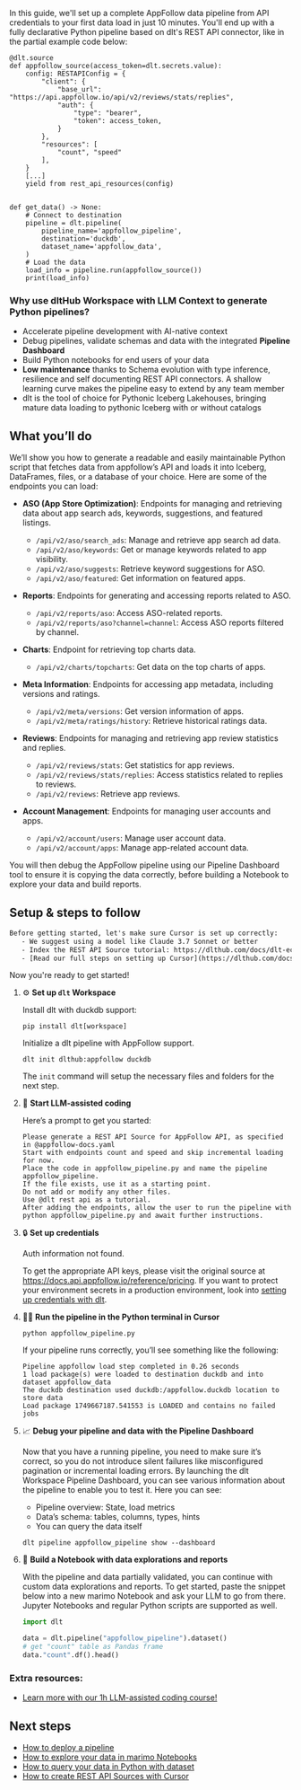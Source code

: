 In this guide, we'll set up a complete AppFollow data pipeline from API credentials to your first data load in just 10 minutes. You'll end up with a fully declarative Python pipeline based on dlt's REST API connector, like in the partial example code below:

```python-outcome
@dlt.source
def appfollow_source(access_token=dlt.secrets.value):
    config: RESTAPIConfig = {
        "client": {
            "base_url": "https://api.appfollow.io/api/v2/reviews/stats/replies",
            "auth": {
                "type": "bearer",
                "token": access_token,
            }
        },
        "resources": [
            "count", "speed"
        ],
    }
    [...]
    yield from rest_api_resources(config)


def get_data() -> None:
    # Connect to destination
    pipeline = dlt.pipeline(
        pipeline_name='appfollow_pipeline',
        destination='duckdb',
        dataset_name='appfollow_data', 
    )
    # Load the data
    load_info = pipeline.run(appfollow_source())
    print(load_info) 
```

### Why use dltHub Workspace with LLM Context to generate Python pipelines?

- Accelerate pipeline development with AI-native context
- Debug pipelines, validate schemas and data with the integrated **Pipeline Dashboard**
- Build Python notebooks for end users of your data
- **Low maintenance** thanks to Schema evolution with type inference, resilience and self documenting REST API connectors. A shallow learning curve makes the pipeline easy to extend by any team member
- dlt is the tool of choice for Pythonic Iceberg Lakehouses, bringing mature data loading to pythonic Iceberg with or without catalogs

## What you’ll do

We’ll show you how to generate a readable and easily maintainable Python script that fetches data from appfollow’s API and loads it into Iceberg, DataFrames, files, or a database of your choice. Here are some of the endpoints you can load:

- **ASO (App Store Optimization)**: Endpoints for managing and retrieving data about app search ads, keywords, suggestions, and featured listings.
  - `/api/v2/aso/search_ads`: Manage and retrieve app search ad data.
  - `/api/v2/aso/keywords`: Get or manage keywords related to app visibility.
  - `/api/v2/aso/suggests`: Retrieve keyword suggestions for ASO.
  - `/api/v2/aso/featured`: Get information on featured apps.

- **Reports**: Endpoints for generating and accessing reports related to ASO.
  - `/api/v2/reports/aso`: Access ASO-related reports.
  - `/api/v2/reports/aso?channel=channel`: Access ASO reports filtered by channel.

- **Charts**: Endpoint for retrieving top charts data.
  - `/api/v2/charts/topcharts`: Get data on the top charts of apps.

- **Meta Information**: Endpoints for accessing app metadata, including versions and ratings.
  - `/api/v2/meta/versions`: Get version information of apps.
  - `/api/v2/meta/ratings/history`: Retrieve historical ratings data.

- **Reviews**: Endpoints for managing and retrieving app review statistics and replies.
  - `/api/v2/reviews/stats`: Get statistics for app reviews.
  - `/api/v2/reviews/stats/replies`: Access statistics related to replies to reviews.
  - `/api/v2/reviews`: Retrieve app reviews.

- **Account Management**: Endpoints for managing user accounts and apps.
  - `/api/v2/account/users`: Manage user account data.
  - `/api/v2/account/apps`: Manage app-related account data.

You will then debug the AppFollow pipeline using our Pipeline Dashboard tool to ensure it is copying the data correctly, before building a Notebook to explore your data and build reports.

## Setup & steps to follow

```default
Before getting started, let's make sure Cursor is set up correctly:
   - We suggest using a model like Claude 3.7 Sonnet or better
   - Index the REST API Source tutorial: https://dlthub.com/docs/dlt-ecosystem/verified-sources/rest_api/ and add it to context as **@dlt rest api**
   - [Read our full steps on setting up Cursor](https://dlthub.com/docs/dlt-ecosystem/llm-tooling/cursor-restapi#23-configuring-cursor-with-documentation)
```

Now you're ready to get started!

1. ⚙️ **Set up `dlt` Workspace**
    
    Install dlt with duckdb support:
    ```shell
    pip install dlt[workspace]
    ```

    Initialize a dlt pipeline with AppFollow support.
    ```shell
    dlt init dlthub:appfollow duckdb
    ```

    The `init` command will setup the necessary files and folders for the next step.
    
2. 🤠 **Start LLM-assisted coding**
    
    Here’s a prompt to get you started:
    
    ```prompt
    Please generate a REST API Source for AppFollow API, as specified in @appfollow-docs.yaml 
    Start with endpoints count and speed and skip incremental loading for now. 
    Place the code in appfollow_pipeline.py and name the pipeline appfollow_pipeline. 
    If the file exists, use it as a starting point. 
    Do not add or modify any other files. 
    Use @dlt rest api as a tutorial. 
    After adding the endpoints, allow the user to run the pipeline with python appfollow_pipeline.py and await further instructions.
    ```

    
3. 🔒 **Set up credentials** 
    
    Auth information not found.
    
    To get the appropriate API keys, please visit the original source at https://docs.api.appfollow.io/reference/pricing.
    If you want to protect your environment secrets in a production environment, look into [setting up credentials with dlt](https://dlthub.com/docs/walkthroughs/add_credentials).
    
4. 🏃‍♀️ **Run the pipeline in the Python terminal in Cursor**
    
    ```shell
    python appfollow_pipeline.py
    ```
    
    If your pipeline runs correctly, you’ll see something like the following:
    
    ```shell
    Pipeline appfollow load step completed in 0.26 seconds
    1 load package(s) were loaded to destination duckdb and into dataset appfollow_data
    The duckdb destination used duckdb:/appfollow.duckdb location to store data
    Load package 1749667187.541553 is LOADED and contains no failed jobs
    ```
    
5. 📈 **Debug your pipeline and data with the Pipeline Dashboard**

    Now that you have a running pipeline, you need to make sure it’s correct, so you do not introduce silent failures like misconfigured pagination or incremental loading errors. By launching the dlt Workspace Pipeline Dashboard, you can see various information about the pipeline to enable you to test it. Here you can see:
    - Pipeline overview: State, load metrics
    - Data’s schema: tables, columns, types, hints
    - You can query the data itself
    
    ```shell
    dlt pipeline appfollow_pipeline show --dashboard
    ```
    
6. 🐍 **Build a Notebook with data explorations and reports**

    With the pipeline and data partially validated, you can continue with custom data explorations and reports. To get started, paste the snippet below into a new marimo Notebook and ask your LLM to go from there. Jupyter Notebooks and regular Python scripts are supported as well.

    
    ```python
    import dlt

   data = dlt.pipeline("appfollow_pipeline").dataset()
   # get "count" table as Pandas frame
   data."count".df().head()
    ```

### Extra resources:

- [Learn more with our 1h LLM-assisted coding course!](https://www.youtube.com/watch?v=GGid70rnJuM)

## Next steps

- [How to deploy a pipeline](https://dlthub.com/docs/walkthroughs/deploy-a-pipeline)
- [How to explore your data in marimo Notebooks](https://dlthub.com/docs/general-usage/dataset-access/marimo)
- [How to query your data in Python with dataset](https://dlthub.com/docs/general-usage/dataset-access/dataset)
- [How to create REST API Sources with Cursor](https://dlthub.com/docs/dlt-ecosystem/llm-tooling/cursor-restapi)